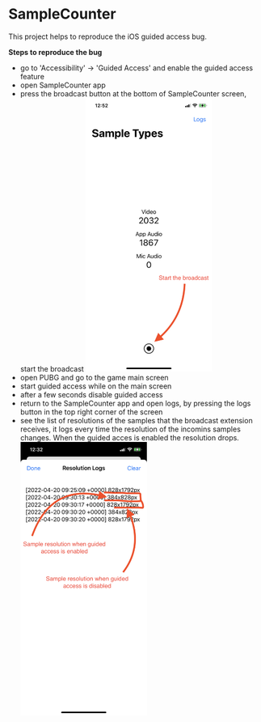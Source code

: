 # SampleCounter

This project helps to reproduce the iOS guided access bug.

**Steps to reproduce the bug**

- go to 'Accessibility' -> 'Guided Access' and enable the guided access feature
- open SampleCounter app
- press the broadcast button at the bottom of SampleCounter screen, start the broadcast
  [<img src="images/1.png" width="250"/>](1)
- open PUBG and go to the game main screen
- start guided access while on the main screen
- after a few seconds disable guided access
- return to the SampleCounter app and open logs, by pressing the logs button in the top right corner of the screen
- see the list of resolutions of the samples that the broadcast extension receives, it logs every time the resolution of the incomins samples changes. When the guided acces is enabled the resolution drops.
  [<img src="images/2.png" width="250"/>](2)
